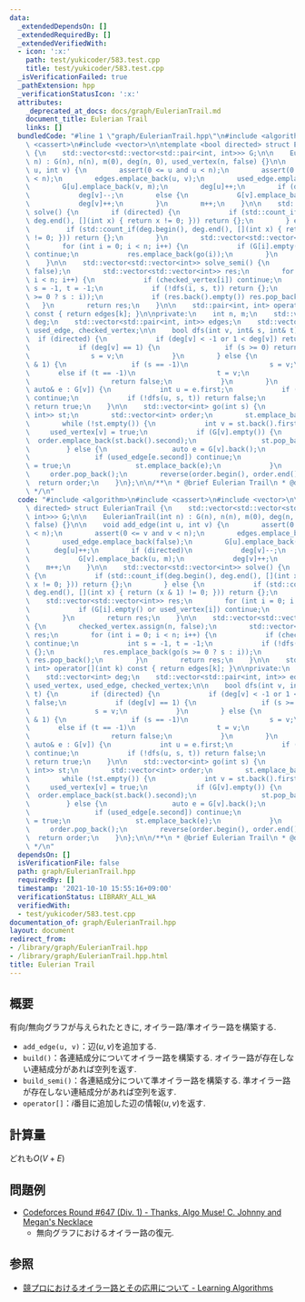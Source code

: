```yaml
---
data:
  _extendedDependsOn: []
  _extendedRequiredBy: []
  _extendedVerifiedWith:
  - icon: ':x:'
    path: test/yukicoder/583.test.cpp
    title: test/yukicoder/583.test.cpp
  _isVerificationFailed: true
  _pathExtension: hpp
  _verificationStatusIcon: ':x:'
  attributes:
    _deprecated_at_docs: docs/graph/EulerianTrail.md
    document_title: Eulerian Trail
    links: []
  bundledCode: "#line 1 \"graph/EulerianTrail.hpp\"\n#include <algorithm>\n#include\
    \ <cassert>\n#include <vector>\n\ntemplate <bool directed> struct EulerianTrail\
    \ {\n    std::vector<std::vector<std::pair<int, int>>> G;\n\n    EulerianTrail(int\
    \ n) : G(n), n(n), m(0), deg(n, 0), used_vertex(n, false) {}\n\n    void add_edge(int\
    \ u, int v) {\n        assert(0 <= u and u < n);\n        assert(0 <= v and v\
    \ < n);\n        edges.emplace_back(u, v);\n        used_edge.emplace_back(false);\n\
    \        G[u].emplace_back(v, m);\n        deg[u]++;\n        if (directed)\n\
    \            deg[v]--;\n        else {\n            G[v].emplace_back(u, m);\n\
    \            deg[v]++;\n        }\n        m++;\n    }\n\n    std::vector<std::vector<int>>\
    \ solve() {\n        if (directed) {\n            if (std::count_if(deg.begin(),\
    \ deg.end(), [](int x) { return x != 0; })) return {};\n        } else {\n   \
    \         if (std::count_if(deg.begin(), deg.end(), [](int x) { return (x & 1)\
    \ != 0; })) return {};\n        }\n        std::vector<std::vector<int>> res;\n\
    \        for (int i = 0; i < n; i++) {\n            if (G[i].empty() or used_vertex[i])\
    \ continue;\n            res.emplace_back(go(i));\n        }\n        return res;\n\
    \    }\n\n    std::vector<std::vector<int>> solve_semi() {\n        checked_vertex.assign(n,\
    \ false);\n        std::vector<std::vector<int>> res;\n        for (int i = 0;\
    \ i < n; i++) {\n            if (checked_vertex[i]) continue;\n            int\
    \ s = -1, t = -1;\n            if (!dfs(i, s, t)) return {};\n            res.emplace_back(go(s\
    \ >= 0 ? s : i));\n            if (res.back().empty()) res.pop_back();\n     \
    \   }\n        return res;\n    }\n\n    std::pair<int, int> operator[](int k)\
    \ const { return edges[k]; }\n\nprivate:\n    int n, m;\n    std::vector<int>\
    \ deg;\n    std::vector<std::pair<int, int>> edges;\n    std::vector<bool> used_vertex,\
    \ used_edge, checked_vertex;\n\n    bool dfs(int v, int& s, int& t) {\n      \
    \  if (directed) {\n            if (deg[v] < -1 or 1 < deg[v]) return false;\n\
    \            if (deg[v] == 1) {\n                if (s >= 0) return false;\n \
    \               s = v;\n            }\n        } else {\n            if (deg[v]\
    \ & 1) {\n                if (s == -1)\n                    s = v;\n         \
    \       else if (t == -1)\n                    t = v;\n                else\n\
    \                    return false;\n            }\n        }\n        for (const\
    \ auto& e : G[v]) {\n            int u = e.first;\n            if (checked_vertex[u])\
    \ continue;\n            if (!dfs(u, s, t)) return false;\n        }\n       \
    \ return true;\n    }\n\n    std::vector<int> go(int s) {\n        std::vector<std::pair<int,\
    \ int>> st;\n        std::vector<int> order;\n        st.emplace_back(s, -1);\n\
    \        while (!st.empty()) {\n            int v = st.back().first;\n       \
    \     used_vertex[v] = true;\n            if (G[v].empty()) {\n              \
    \  order.emplace_back(st.back().second);\n                st.pop_back();\n   \
    \         } else {\n                auto e = G[v].back();\n                G[v].pop_back();\n\
    \                if (used_edge[e.second]) continue;\n                used_edge[e.second]\
    \ = true;\n                st.emplace_back(e);\n            }\n        }\n   \
    \     order.pop_back();\n        reverse(order.begin(), order.end());\n      \
    \  return order;\n    }\n};\n\n/**\n * @brief Eulerian Trail\n * @docs docs/graph/EulerianTrail.md\n\
    \ */\n"
  code: "#include <algorithm>\n#include <cassert>\n#include <vector>\n\ntemplate <bool\
    \ directed> struct EulerianTrail {\n    std::vector<std::vector<std::pair<int,\
    \ int>>> G;\n\n    EulerianTrail(int n) : G(n), n(n), m(0), deg(n, 0), used_vertex(n,\
    \ false) {}\n\n    void add_edge(int u, int v) {\n        assert(0 <= u and u\
    \ < n);\n        assert(0 <= v and v < n);\n        edges.emplace_back(u, v);\n\
    \        used_edge.emplace_back(false);\n        G[u].emplace_back(v, m);\n  \
    \      deg[u]++;\n        if (directed)\n            deg[v]--;\n        else {\n\
    \            G[v].emplace_back(u, m);\n            deg[v]++;\n        }\n    \
    \    m++;\n    }\n\n    std::vector<std::vector<int>> solve() {\n        if (directed)\
    \ {\n            if (std::count_if(deg.begin(), deg.end(), [](int x) { return\
    \ x != 0; })) return {};\n        } else {\n            if (std::count_if(deg.begin(),\
    \ deg.end(), [](int x) { return (x & 1) != 0; })) return {};\n        }\n    \
    \    std::vector<std::vector<int>> res;\n        for (int i = 0; i < n; i++) {\n\
    \            if (G[i].empty() or used_vertex[i]) continue;\n            res.emplace_back(go(i));\n\
    \        }\n        return res;\n    }\n\n    std::vector<std::vector<int>> solve_semi()\
    \ {\n        checked_vertex.assign(n, false);\n        std::vector<std::vector<int>>\
    \ res;\n        for (int i = 0; i < n; i++) {\n            if (checked_vertex[i])\
    \ continue;\n            int s = -1, t = -1;\n            if (!dfs(i, s, t)) return\
    \ {};\n            res.emplace_back(go(s >= 0 ? s : i));\n            if (res.back().empty())\
    \ res.pop_back();\n        }\n        return res;\n    }\n\n    std::pair<int,\
    \ int> operator[](int k) const { return edges[k]; }\n\nprivate:\n    int n, m;\n\
    \    std::vector<int> deg;\n    std::vector<std::pair<int, int>> edges;\n    std::vector<bool>\
    \ used_vertex, used_edge, checked_vertex;\n\n    bool dfs(int v, int& s, int&\
    \ t) {\n        if (directed) {\n            if (deg[v] < -1 or 1 < deg[v]) return\
    \ false;\n            if (deg[v] == 1) {\n                if (s >= 0) return false;\n\
    \                s = v;\n            }\n        } else {\n            if (deg[v]\
    \ & 1) {\n                if (s == -1)\n                    s = v;\n         \
    \       else if (t == -1)\n                    t = v;\n                else\n\
    \                    return false;\n            }\n        }\n        for (const\
    \ auto& e : G[v]) {\n            int u = e.first;\n            if (checked_vertex[u])\
    \ continue;\n            if (!dfs(u, s, t)) return false;\n        }\n       \
    \ return true;\n    }\n\n    std::vector<int> go(int s) {\n        std::vector<std::pair<int,\
    \ int>> st;\n        std::vector<int> order;\n        st.emplace_back(s, -1);\n\
    \        while (!st.empty()) {\n            int v = st.back().first;\n       \
    \     used_vertex[v] = true;\n            if (G[v].empty()) {\n              \
    \  order.emplace_back(st.back().second);\n                st.pop_back();\n   \
    \         } else {\n                auto e = G[v].back();\n                G[v].pop_back();\n\
    \                if (used_edge[e.second]) continue;\n                used_edge[e.second]\
    \ = true;\n                st.emplace_back(e);\n            }\n        }\n   \
    \     order.pop_back();\n        reverse(order.begin(), order.end());\n      \
    \  return order;\n    }\n};\n\n/**\n * @brief Eulerian Trail\n * @docs docs/graph/EulerianTrail.md\n\
    \ */\n"
  dependsOn: []
  isVerificationFile: false
  path: graph/EulerianTrail.hpp
  requiredBy: []
  timestamp: '2021-10-10 15:55:16+09:00'
  verificationStatus: LIBRARY_ALL_WA
  verifiedWith:
  - test/yukicoder/583.test.cpp
documentation_of: graph/EulerianTrail.hpp
layout: document
redirect_from:
- /library/graph/EulerianTrail.hpp
- /library/graph/EulerianTrail.hpp.html
title: Eulerian Trail
---
```

## 概要
有向/無向グラフが与えられたときに, オイラー路/準オイラー路を構築する.
- `add_edge(u, v)`：辺$(u,v)$を追加する.
- `build()`：各連結成分についてオイラー路を構築する. オイラー路が存在しない連結成分があれば空列を返す.
- `build_semi()`：各連結成分について準オイラー路を構築する. 準オイラー路が存在しない連結成分があれば空列を返す.
- `operator[]`：$i$番目に追加した辺の情報$(u,v)$を返す.

## 計算量
どれも$O(V+E)$

## 問題例
- [Codeforces Round #647 (Div. 1) - Thanks, Algo Muse! C. Johnny and Megan's Necklace](https://codeforces.com/contest/1361/problem/C)
  - 無向グラフにおけるオイラー路の復元.

## 参照
- [競プロにおけるオイラー路とその応用について - Learning Algorithms](https://kokiymgch.hatenablog.com/entry/2017/12/07/193238)